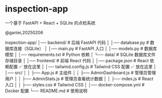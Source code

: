# inspection-app
一个基于 FastAPI + React + SQLite 的点检系统

@ganlei,20250206

inspection-app/
│── backend/                    # 后端 FastAPI 代码
│   │── database.py              # 数据库连接（SQLite）
│   │── main.py                  # FastAPI 入口
│   │── models.py                # 数据库模型
│   │── requirements.txt          # Python 依赖
│   └── data/                     # SQLite 数据库文件存储目录
│
│── frontend/                    # 前端 React 代码
│   │── package.json              # React 依赖配置  ✅ 放在这里
│   │── tailwind.config.js        # Tailwind CSS 配置  ✅ 放在这里
│   │── src/
│   │   ├── App.js                # 主组件
│   │   ├── AdminDashboard.js      # 管理员管理用户
│   │   ├── AdminStats.js          # 管理员查看统计数据
│   │   ├── index.js              # React 入口
│   │   ├── styles.css            # Tailwind CSS
│
│── docker-compose.yml           # Docker 配置
└── README.md                    # 使用说明